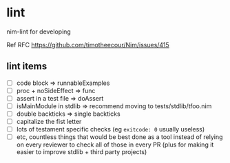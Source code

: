 # lint
nim-lint for developing

Ref RFC https://github.com/timotheecour/Nim/issues/415

## lint items
- [ ] code block => runnableExamples
- [ ] proc + noSideEffect => func
- [ ] assert in a test file => doAssert
- [ ] isMainModule in stdlib => recommend moving to tests/stdlib/tfoo.nim
- [ ] double backticks => single backticks
- [ ] capitalize the fist letter
- [ ] lots of testament specific checks (eg `exitcode: 0` usually useless)
- [ ] etc, countless things that would be best done as a tool instead of relying on every reviewer to check all of those in every PR (plus for making it easier to improve stdlib + third party projects)
